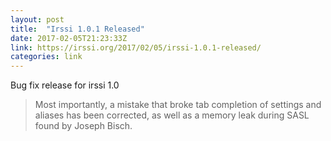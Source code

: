 ```yaml
---
layout: post
title:  "Irssi 1.0.1 Released"
date: 2017-02-05T21:23:33Z
link: https://irssi.org/2017/02/05/irssi-1.0.1-released/
categories: link
---
```

Bug fix release for irssi 1.0

> Most importantly, a mistake that broke tab completion of settings and aliases has been corrected, as well as a memory leak during SASL found by Joseph Bisch.